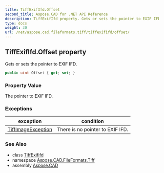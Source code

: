 ```yaml
---
title: TiffExifIfd.Offset
second_title: Aspose.CAD for .NET API Reference
description: TiffExifIfd property. Gets or sets the pointer to EXIF IFD
type: docs
weight: 30
url: /net/aspose.cad.fileformats.tiff/tiffexififd/offset/
---
```

## TiffExifIfd.Offset property

Gets or sets the pointer to EXIF IFD.

```csharp
public uint Offset { get; set; }
```

### Property Value

The pointer to EXIF IFD.

### Exceptions

| exception | condition |
| --- | --- |
| [TiffImageException](../../../aspose.cad.cadexceptions.imageformats/tiffimageexception/) | There is no pointer to EXIF IFD. |

### See Also

* class [TiffExifIfd](../)
* namespace [Aspose.CAD.FileFormats.Tiff](../../tiffexififd/)
* assembly [Aspose.CAD](../../../)


